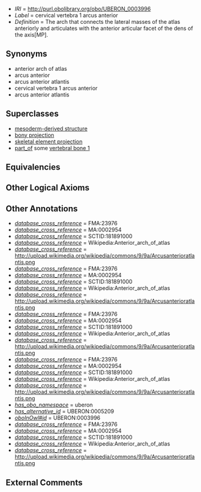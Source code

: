  * *IRI* = http://purl.obolibrary.org/obo/UBERON_0003996
 * *Label* = cervical vertebra 1 arcus anterior
 * *Definition* = The arch that connects the lateral masses of the atlas anteriorly and articulates with the anterior articular facet of the dens of the axis[MP].

## Synonyms

 * anterior arch of atlas
 * arcus anterior
 * arcus anterior atlantis
 * cervical vertebra 1 arcus anterior
 * arcus anterior atlantis

## Superclasses

 * [mesoderm-derived structure](../../UBERON/20/UBERON_0004120.md)
 * [bony projection](../../UBERON/30/UBERON_0004530.md)
 * [skeletal element projection](../../UBERON/00/UBERON_4100000.md)
 * [part_of](../../BFO/50/BFO_0000050.md) some [vertebral bone 1](../../UBERON/92/UBERON_0001092.md)

## Equivalencies


## Other Logical Axioms


## Other Annotations

 * *[database_cross_reference](../../ef/oboInOwl#hasDbXref.md)* = FMA:23976
 * *[database_cross_reference](../../ef/oboInOwl#hasDbXref.md)* = MA:0002954
 * *[database_cross_reference](../../ef/oboInOwl#hasDbXref.md)* = SCTID:181891000
 * *[database_cross_reference](../../ef/oboInOwl#hasDbXref.md)* = Wikipedia:Anterior_arch_of_atlas
 * *[database_cross_reference](../../ef/oboInOwl#hasDbXref.md)* = http://upload.wikimedia.org/wikipedia/commons/9/9a/Arcusanterioratlantis.png
 * *[database_cross_reference](../../ef/oboInOwl#hasDbXref.md)* = FMA:23976
 * *[database_cross_reference](../../ef/oboInOwl#hasDbXref.md)* = MA:0002954
 * *[database_cross_reference](../../ef/oboInOwl#hasDbXref.md)* = SCTID:181891000
 * *[database_cross_reference](../../ef/oboInOwl#hasDbXref.md)* = Wikipedia:Anterior_arch_of_atlas
 * *[database_cross_reference](../../ef/oboInOwl#hasDbXref.md)* = http://upload.wikimedia.org/wikipedia/commons/9/9a/Arcusanterioratlantis.png
 * *[database_cross_reference](../../ef/oboInOwl#hasDbXref.md)* = FMA:23976
 * *[database_cross_reference](../../ef/oboInOwl#hasDbXref.md)* = MA:0002954
 * *[database_cross_reference](../../ef/oboInOwl#hasDbXref.md)* = SCTID:181891000
 * *[database_cross_reference](../../ef/oboInOwl#hasDbXref.md)* = Wikipedia:Anterior_arch_of_atlas
 * *[database_cross_reference](../../ef/oboInOwl#hasDbXref.md)* = http://upload.wikimedia.org/wikipedia/commons/9/9a/Arcusanterioratlantis.png
 * *[database_cross_reference](../../ef/oboInOwl#hasDbXref.md)* = FMA:23976
 * *[database_cross_reference](../../ef/oboInOwl#hasDbXref.md)* = MA:0002954
 * *[database_cross_reference](../../ef/oboInOwl#hasDbXref.md)* = SCTID:181891000
 * *[database_cross_reference](../../ef/oboInOwl#hasDbXref.md)* = Wikipedia:Anterior_arch_of_atlas
 * *[database_cross_reference](../../ef/oboInOwl#hasDbXref.md)* = http://upload.wikimedia.org/wikipedia/commons/9/9a/Arcusanterioratlantis.png
 * *[has_obo_namespace](../../ce/oboInOwl#hasOBONamespace.md)* = uberon
 * *[has_alternative_id](../../Id/oboInOwl#hasAlternativeId.md)* = UBERON:0005209
 * *[oboInOwl#id](../../id/oboInOwl#id.md)* = UBERON:0003996
 * *[database_cross_reference](../../ef/oboInOwl#hasDbXref.md)* = FMA:23976
 * *[database_cross_reference](../../ef/oboInOwl#hasDbXref.md)* = MA:0002954
 * *[database_cross_reference](../../ef/oboInOwl#hasDbXref.md)* = SCTID:181891000
 * *[database_cross_reference](../../ef/oboInOwl#hasDbXref.md)* = Wikipedia:Anterior_arch_of_atlas
 * *[database_cross_reference](../../ef/oboInOwl#hasDbXref.md)* = http://upload.wikimedia.org/wikipedia/commons/9/9a/Arcusanterioratlantis.png

## External Comments

